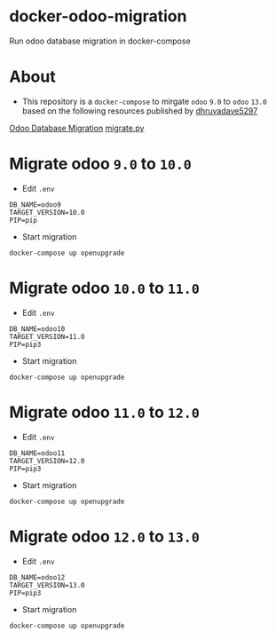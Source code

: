# docker-odoo-migration
Run odoo database migration in docker-compose

# About
- This repository is a `docker-compose` to mirgate `odoo` `9.0` to `odoo` `13.0` based on the following resources published by [dhruvadave5297](https://medium.com/@dhruvadave5297)

[Odoo Database Migration](https://medium.com/@dhruvadave5297/odoo-database-migration-3df0050a231c)
[migrate.py](https://gist.github.com/DhruvaDave/67be77caf492aa09cdb84c7c51d5ee39)

# Migrate odoo `9.0` to `10.0`

- Edit `.env`
```
DB_NAME=odoo9
TARGET_VERSION=10.0
PIP=pip
```

- Start migration

```
docker-compose up openupgrade
```

# Migrate odoo `10.0` to `11.0`

- Edit `.env`
```
DB_NAME=odoo10
TARGET_VERSION=11.0
PIP=pip3
```

- Start migration

```
docker-compose up openupgrade
```

# Migrate odoo `11.0` to `12.0`

- Edit `.env`
```
DB_NAME=odoo11
TARGET_VERSION=12.0
PIP=pip3
```

- Start migration

```
docker-compose up openupgrade
```

# Migrate odoo `12.0` to `13.0`

- Edit `.env`
```
DB_NAME=odoo12
TARGET_VERSION=13.0
PIP=pip3
```

- Start migration

```
docker-compose up openupgrade
```
